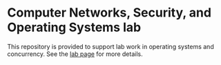 # Computer Networks, Security, and Operating Systems lab

This repository is provided to support lab work in operating systems and concurrency. 
See the [lab page](http://hesabu.net/kv5002/L04.html) for more details.
